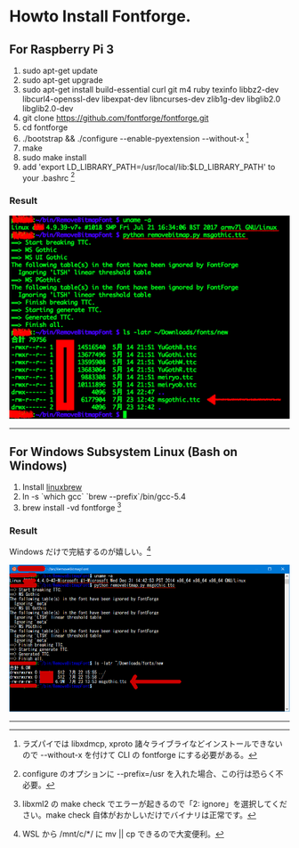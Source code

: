 # Howto Install Fontforge.

## For Raspberry Pi 3
1. sudo apt-get update
1. sudo apt-get upgrade
1. sudo apt-get install build-essential curl git m4 ruby texinfo libbz2-dev libcurl4-openssl-dev libexpat-dev libncurses-dev zlib1g-dev libglib2.0 libglib2.0-dev
1. git clone https://github.com/fontforge/fontforge.git
1. cd fontforge
1. ./bootstrap && ./configure --enable-pyextension --without-x [^1]
1. make
1. sudo make install
1. add 'export LD\_LIBRARY\_PATH=/usr/local/lib:$LD\_LIBRARY\_PATH' to your .bashrc [^2]

### Result
![Screenshot](./images/rpi3ff-ss.png)

-----

## For Windows Subsystem Linux (Bash on Windows)
1. Install [linuxbrew](http://linuxbrew.sh)
1. ln -s \`which gcc\` \`brew --prefix\`/bin/gcc-5.4
1. brew install -vd fontforge [^3]

### Result
Windows だけで完結するのが嬉しい。[^4]

![Screenshot](./images/wslff-ss.png)

-----

[^1]: ラズパイでは libxdmcp, xproto 諸々ライブライなどインストールできないので --without-x を付けて CLI の fontforge にする必要がある。

[^2]: configure のオプションに --prefix=/usr を入れた場合、この行は恐らく不必要。

[^3]: libxml2 の make check でエラーが起きるので「2: ignore」を選択してください。make check 自体がおかしいだけでバイナリは正常です。

[^4]: WSL から /mnt/c/*/ に mv || cp できるので大変便利。
